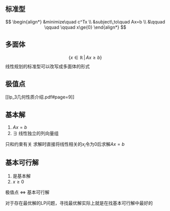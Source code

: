 ## 标准型
$$
\begin{align*}
	&minimize\quad c^Tx \\
	&subject\,to\quad Ax=b \\
    &\qquad \qquad \qquad x\ge{0}
\end{align*}
$$

## 多面体
$$
	\{x\in \mathbb{R}\,|\,Ax\ge b\}
$$
线性规划的标准型可以改写成多面体的形式

## 极值点

[[lp_3几何性质介绍.pdf#page=9]]

## 基本解
1. $Ax=b$
2. $\exists$ 线性独立的列向量组

只和约束有关
	求解时直接将线性相关的$x_i$令为0后求解$Ax=b$

## 基本可行解
1. 是基本解
2. $x\ge0$

极值点 $\Leftrightarrow$ 基本可行解

对于存在最优解的LP问题，寻找最优解实际上就是在找基本可行解中最好的
